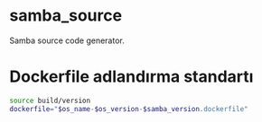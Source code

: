 # samba_source
Samba source code generator.

# Dockerfile adlandırma standartı

```bash
source build/version
dockerfile="$os_name-$os_version-$samba_version.dockerfile"
```

